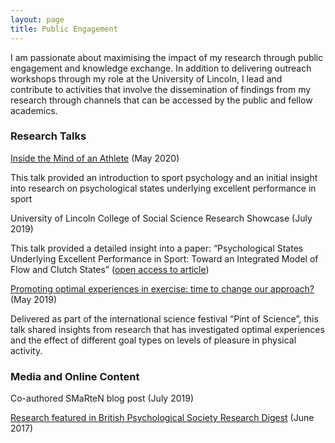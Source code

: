 ```yaml
---
layout: page
title: Public Engagement
---
```


I am passionate about maximising the impact of my research through public engagement and knowledge exchange. In addition to delivering outreach workshops through my role at the University of Lincoln, I lead and contribute to activities that involve the dissemination of findings from my research through channels that can be accessed by the public and fellow academics. 

### Research Talks
[Inside the Mind of an Athlete](https://www.youtube.com/watch?v=RUEqzqjx56Q&t=2s) (May 2020)

This talk provided an introduction to sport psychology and an initial insight into research on psychological states underlying excellent performance in sport 

University of Lincoln College of Social Science Research Showcase (July 2019)

This talk provided a detailed insight into a paper: “Psychological States Underlying Excellent Performance in Sport: Toward an Integrated Model of Flow and Clutch States” ([open access to article](https://lncn.ac/zx6))  

[Promoting optimal experiences in exercise: time to change our approach?](https://pintofscience.co.uk/event/health-of-the-future) (May 2019)

Delivered as part of the international science festival “Pint of Science”, this talk shared insights from research that has investigated optimal experiences and the effect of different goal types on levels of pleasure in physical activity. 

### Media and Online Content
Co-authored SMaRteN blog post (July 2019)

[Research featured in British Psychological Society Research Digest](https://digest.bps.org.uk/2017/06/29/what-is-the-psychological-state-underlying-clutch-performance-excelling-under-pressure/) (June 2017)
